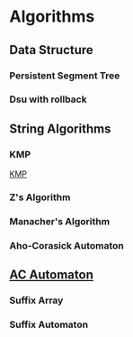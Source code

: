 # Algorithms
## Data Structure
### Persistent Segment Tree
### Dsu with rollback
###
## String Algorithms
### KMP
[KMP](url)
### Z's Algorithm
### Manacher's Algorithm
### Aho-Corasick Automaton
## [AC Automaton](https://github.com/EricHuang2006/Algorithms/blob/main/String%20Algorithms/Aho-Corasick%20Automaton.cpp)
### Suffix Array
### Suffix Automaton
